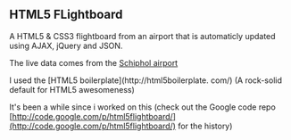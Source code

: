 HTML5 FLightboard
-----------------

A HTML5 & CSS3 flightboard from an airport that is automaticly updated using AJAX, jQuery and JSON.

The live data comes from the [Schiphol airport](http://www.schiphol.nl)

I used the [HTML5 boilerplate](http://html5boilerplate.	com/) (A rock-solid default for HTML5 awesomeness)

It's been a while since i worked on this (check out the Google code repo [http://code.google.com/p/html5flightboard/](http://code.google.com/p/html5flightboard/) for the history)
